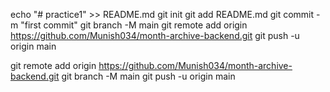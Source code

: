 echo "# practice1" >> README.md
git init
git add README.md
git commit -m "first commit"
git branch -M main
git remote add origin https://github.com/Munish034/month-archive-backend.git
git push -u origin main


git remote add origin https://github.com/Munish034/month-archive-backend.git
git branch -M main
git push -u origin main


